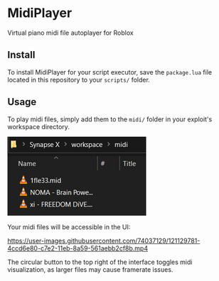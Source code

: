 # MidiPlayer

Virtual piano midi file autoplayer for Roblox

## Install

To install MidiPlayer for your script executor, save the `package.lua` file located in this repository to your `scripts/` folder.

## Usage

To play midi files, simply add them to the `midi/` folder in your exploit's workspace directory.

![Midi folder](img/midi-folder.png)

Your midi files will be accessible in the UI:

https://user-images.githubusercontent.com/74037129/121129781-4ccd6e80-c7e2-11eb-8a59-561aebb2cf8b.mp4

The circular button to the top right of the interface toggles midi visualization, as larger files may cause framerate issues.
